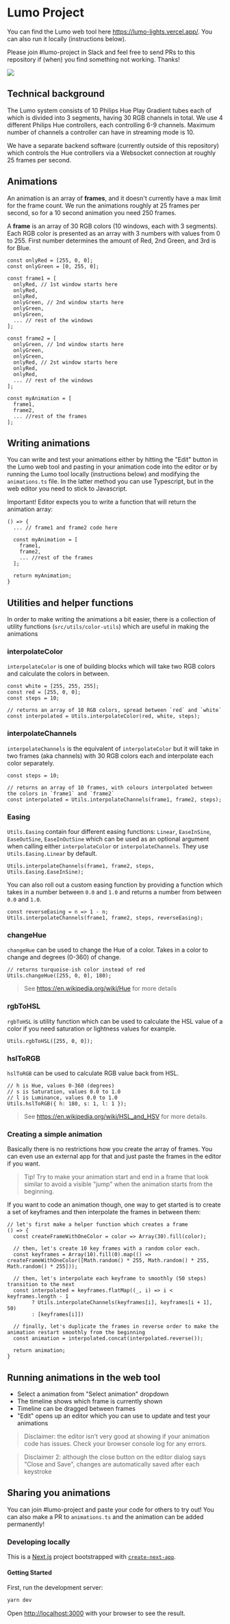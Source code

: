 # Lumo Project

You can find the Lumo web tool here https://lumo-lights.vercel.app/. You can also run it locally (instructions below).

Please join #lumo-project in Slack and feel free to send PRs to this repository if (when) you find something not working. Thanks!

![](lumo-lights.jpg)

## Technical background

The Lumo system consists of 10 Philips Hue Play Gradient tubes each of which is divided into 3 segments, having 30 RGB channels in total. We use 4 different Philips Hue controllers, each controlling 6-9 channels. Maximum number of channels a controller can have in streaming mode is 10.

We have a separate backend software (currently outside of this repository) which controls the Hue controllers via a Websocket connection at roughly 25 frames per second.

## Animations

An animation is an array of **frames**, and it doesn't currently have a max limit for the frame count. We run the animations roughly at 25 frames per second, so for a 10 second animation you need 250 frames.

A **frame** is an array of 30 RGB colors (10 windows, each with 3 segments). Each RGB color is presented as an array with 3 numbers with values from 0 to 255. First number determines the amount of Red, 2nd Green, and 3rd is for Blue.

```
const onlyRed = [255, 0, 0];
const onlyGreen = [0, 255, 0];

const frame1 = [
  onlyRed, // 1st window starts here
  onlyRed,
  onlyRed,
  onlyGreen, // 2nd window starts here
  onlyGreen,
  onlyGreen,
  ... // rest of the windows
];

const frame2 = [
  onlyGreen, // 1nd window starts here
  onlyGreen,
  onlyGreen,
  onlyRed, // 2st window starts here
  onlyRed,
  onlyRed,
  ... // rest of the windows
];

const myAnimation = [
  frame1,
  frame2,
  ... //rest of the frames
];
```

## Writing animations

You can write and test your animations either by hitting the "Edit" button in the Lumo web tool and pasting in your animation code into the editor or by running the Lumo tool locally (instructions below) and modifying the `animations.ts` file. In the latter method you can use Typescript, but in the web editor you need to stick to Javascript.

Important! Editor expects you to write a function that will return the animation array:

```
() => {
  ... // frame1 and frame2 code here

  const myAnimation = [
    frame1,
    frame2,
    ... //rest of the frames
  ];

  return myAnimation;
}
```

## Utilities and helper functions

In order to make writing the animations a bit easier, there is a collection of utility functions (`src/utils/color-utils`) which are useful in making the animations

### interpolateColor

`interpolateColor` is one of building blocks which will take two RGB colors and calculate the colors in between.

```
const white = [255, 255, 255];
const red = [255, 0, 0];
const steps = 10;

// returns an array of 10 RGB colors, spread between `red` and `white`
const interpolated = Utils.interpolateColor(red, white, steps);
```

### interpolateChannels

`interpolateChannels` is the equivalent of `interpolateColor` but it will take in two frames (aka channels) with 30 RGB colors each and interpolate each color separately.

```
const steps = 10;

// returns an array of 10 frames, with colours interpolated between the colors in `frame1` and `frame2`
const interpolated = Utils.interpolateChannels(frame1, frame2, steps);
```

### Easing

`Utils.Easing` contain four different easing functions: `Linear`, `EaseInSine`, `EaseOutSine`, `EaseInOutSine` which can be used as an optional argument when calling either `interpolateColor` or `interpolateChannels`. They use `Utils.Easing.Linear` by default.

```
Utils.interpolateChannels(frame1, frame2, steps, Utils.Easing.EaseInSine);
```

You can also roll out a custom easing function by providing a function which takes in a number between `0.0` and `1.0` and returns a number from between `0.0` and `1.0`.

```
const reverseEasing = n => 1 - n;
Utils.interpolateChannels(frame1, frame2, steps, reverseEasing);
```

### changeHue

`changeHue` can be used to change the Hue of a color. Takes in a color to change and degrees (0-360) of change.

```
// returns turquoise-ish color instead of red
Utils.changeHue([255, 0, 0], 180);
```

> See https://en.wikipedia.org/wiki/Hue for more details

### rgbToHSL

`rgbToHSL` is utility function which can be used to calculate the HSL value of a color if you need saturation or lightness values for example.

```
Utils.rgbToHSL([255, 0, 0]);
```

### hslToRGB

`hslToRGB` can be used to calculate RGB value back from HSL.

```
// h is Hue, values 0-360 (degrees)
// s is Saturation, values 0.0 to 1.0
// l is Luminance, values 0.0 to 1.0
Utils.hslToRGB({ h: 180, s: 1, l: 1 });
```

> See https://en.wikipedia.org/wiki/HSL_and_HSV for more details.

### Creating a simple animation

Basically there is no restrictions how you create the array of frames. You can even use an external app for that and just paste the frames in the editor if you want.

> Tip! Try to make your animation start and end in a frame that look similar to avoid a visible "jump" when the animation starts from the beginning.

If you want to code an animation though, one way to get started is to create a set of keyframes and then interpolate the frames in between them:

```
// let's first make a helper function which creates a frame
() => {
  const createFrameWithOneColor = color => Array(30).fill(color);

  // then, let's create 10 key frames with a random color each.
  const keyframes = Array(10).fill(0).map(() => createFrameWithOneColor([Math.random() * 255, Math.random() * 255, Math.random() * 255]));

  // then, let's interpolate each keyframe to smoothly (50 steps) transition to the next
  const interpolated = keyframes.flatMap((_, i) => i < keyframes.length - 1
        ? Utils.interpolateChannels(keyframes[i], keyframes[i + 1], 50)
        : [keyframes[i]])

  // finally, let's duplicate the frames in reverse order to make the animation restart smoothly from the beginning
  const animation = interpolated.concat(interpolated.reverse());

  return animation;
}

```

## Running animations in the web tool

- Select a animation from "Select animation" dropdown
- The timeline shows which frame is currently shown
- Timeline can be dragged between frames
- "Edit" opens up an editor which you can use to update and test your animations

> Disclaimer: the editor isn't very good at showing if your animation code has issues. Check your browser console log for any errors.

> Disclaimer 2: although the close button on the editor dialog says "Close and Save", changes are automatically saved after each keystroke

## Sharing you animations

You can join #lumo-project and paste your code for others to try out! You can also make a PR to `animations.ts` and the animation can be added permanently!

### Developing locally

This is a [Next.js](https://nextjs.org/) project bootstrapped with [`create-next-app`](https://github.com/vercel/next.js/tree/canary/packages/create-next-app).

#### Getting Started

First, run the development server:

```bash
yarn dev
```

Open [http://localhost:3000](http://localhost:3000) with your browser to see the result.
